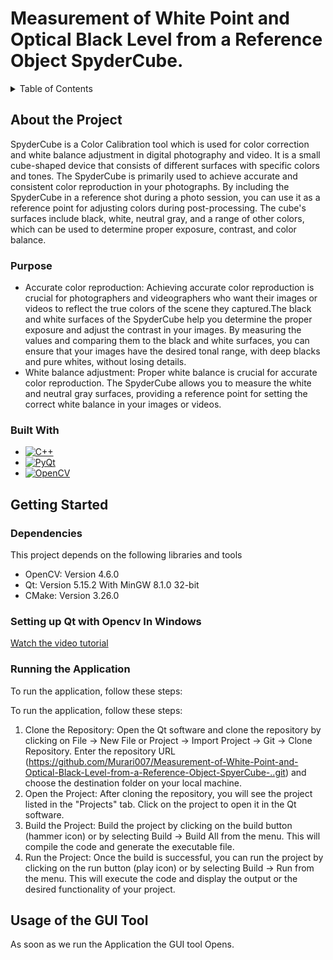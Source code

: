 
# Measurement of White Point and Optical Black Level from a Reference Object SpyderCube.

<!-- TABLE OF CONTENTS -->
<details>
  <summary>Table of Contents</summary>
  <ol>
    <li>
      <a href="#about-the-project">About The Project</a>
      <ul>
        <li><a href="#purpose">Purpose</a></li>
        <li><a href="#built-with">Built With</a></li>
      </ul>
    </li>
    <li>
      <a href="#getting-started">Getting Started</a>
      <ul>
        <li><a href="#dependencies">Dependencies</a></li>
        <li><a href="#setting-up-Qt-with-Opencv-in-Windows">Setting up Qt with Opencv in Windows</a></li>
        <li><a href="#running-the-application">Running the Application</a></li>
      </ul>
    </li>
    <li><a href="#usage-of-GUI-Tool">Usage of the GUI Tool</a></li>
    <li><a href="#roadmap">Roadmap</a></li>
    <li><a href="#contributing">Contributing</a></li>
    <li><a href="#license">License</a></li>
    <li><a href="#contact">Contact</a></li>
    <li><a href="#acknowledgments">Acknowledgments</a></li>
  </ol>
</details>

## About the Project

SpyderCube is a Color Calibration tool which is used for color correction and white balance adjustment in digital photography and video. 
It is a small cube-shaped device that consists of different surfaces with specific colors and tones. The SpyderCube is primarily used to 
achieve accurate and consistent color reproduction in your photographs. By including the SpyderCube in a reference shot during a photo session, 
you can use it as a reference point for adjusting colors during post-processing. The cube's surfaces include black, white, neutral gray, and a range of other colors, 
which can be used to determine proper exposure, contrast, and color balance.

### Purpose

* Accurate color reproduction:
Achieving accurate color reproduction is crucial for photographers and videographers who want their images or
videos to reflect the true colors of the scene they captured.The black and white surfaces of the SpyderCube help you determine the proper exposure and 
adjust the contrast in your images. By measuring the values and comparing them to the black and white surfaces, you can ensure that your images have the desired tonal range, with deep blacks and pure whites, without losing details. <br>
* White balance adjustment: 
Proper white balance is crucial for accurate color reproduction. The SpyderCube allows you to measure the white 
and neutral gray surfaces, providing a reference point for setting the correct white balance in your images or videos. <br>

### Built With

* [![C++](https://img.shields.io/badge/C++-00599C?style=for-the-badge&logo=c%2B%2B&logoColor=white)](https://en.cppreference.com/)
* [![PyQt](https://img.shields.io/badge/PyQt-41CD52?style=for-the-badge&logo=python&logoColor=white)](https://riverbankcomputing.com/software/pyqt/)
* [![OpenCV](https://img.shields.io/badge/OpenCV-5C3EE8?style=for-the-badge&logo=opencv&logoColor=white)](https://opencv.org/)

<!-- GETTING STARTED -->
## Getting Started

### Dependencies

This project depends on the following libraries and tools

* OpenCV: Version 4.6.0
* Qt: Version 5.15.2 With MinGW 8.1.0 32-bit
* CMake: Version 3.26.0

### Setting up Qt with Opencv In Windows

[Watch the video tutorial](https://www.youtube.com/watch?v=0KNh_7fUqrM)

### Running the Application

To run the application, follow these steps:

To run the application, follow these steps:

1. Clone the Repository: Open the Qt software and clone the repository by clicking on File -> New File or Project -> Import Project -> Git -> Clone Repository. Enter the repository URL (https://github.com/Murari007/Measurement-of-White-Point-and-Optical-Black-Level-from-a-Reference-Object-SpyerCube-..git) and choose the destination folder on your local machine.<br>
2. Open the Project: After cloning the repository, you will see the project listed in the "Projects" tab. Click on the project to open it in the Qt software.<br>
3. Build the Project: Build the project by clicking on the build button (hammer icon) or by selecting Build -> Build All from the menu. This will compile the code and generate the executable file.<br>
4. Run the Project: Once the build is successful, you can run the project by clicking on the run button (play icon) or by selecting Build -> Run from the menu. This will execute the code and display the output or the desired functionality of your project.<br>

## Usage of the GUI Tool

As soon as we run the Application the GUI tool Opens.
